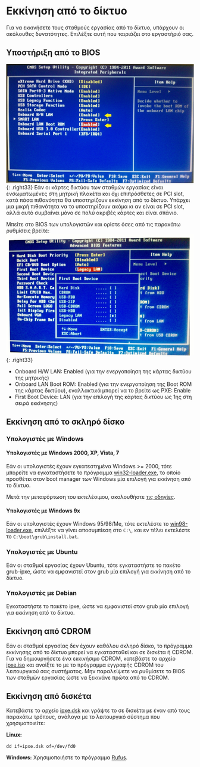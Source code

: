 # Εκκίνηση από το δίκτυο

Για να εκκινήσετε τους σταθμούς εργασίας από το δίκτυο, υπάρχουν οι
ακόλουθες δυνατότητες. Επιλέξτε αυτή που ταιριάζει στο εργαστήριό
σας.

## Υποστήριξη από το BIOS

![Enable-OnboardLan-and-BootROM.jpg](Enable-OnboardLan-and-BootROM.jpg){: .right33}
Εάν οι κάρτες δικτύου των σταθμών εργασίας είναι ενσωματωμένες στη μητρική
πλακέτα και όχι επιπρόσθετες σε PCI slot, κατά πάσα πιθανότητα θα
υποστηρίζουν εκκίνηση από το δίκτυο. Υπάρχει μια μικρή πιθανότητα
να το υποστηρίζουν ακόμα κι αν είναι σε PCI slot, αλλά αυτό συμβαίνει
μόνο σε πολύ ακριβές κάρτες και είναι σπάνιο.

Μπείτε στο BIOS των υπολογιστών και ορίστε όσες από τις παρακάτω
ρυθμίσεις βρείτε:
![Lan-1st-Boot-Device02.jpg](Lan-1st-Boot-Device02.jpg){: .right33}

  - Onboard H/W LAN: Enabled (για την ενεργοποίηση της κάρτας δικτύου
    της μητρικής)
  - Onboard LAN Boot ROM: Enabled (για την ενεργοποίηση της Boot ROM της
    κάρτας δικτύου), εναλλακτικά μπορεί να το βρείτε ως PXE: Enable
  - First Boot Device: LAN (για την επιλογή της κάρτας δικτύου ως 1ης
    στη σειρά εκκίνησης)

## Εκκίνηση από το σκληρό δίσκο

### Υπολογιστές με Windows

#### Υπολογιστές με Windows 2000, XP, Vista, 7

Εάν οι υπολογιστές έχουν εγκατεστημένα Windows \>= 2000, τότε μπορείτε
να εγκαταστήσετε το πρόγραμμα
[win32-loader.exe](http://ftp.debian.org/debian/tools/win32-loader/stable/win32-loader.exe),
το οποίο προσθέτει στον boot manager των Windows μία επιλογή για
εκκίνηση από το δίκτυο.

Μετά την μεταφόρτωση του εκτελέσιμου, ακολουθήστε [τις οδηγίες](Win32-loader.md).

#### Υπολογιστές με Windows 9x

Εάν οι υπολογιστές έχουν Windows 95/98/Me, τότε εκτελέστε το
[win98-loader.exe](http://ts.sch.gr/repo/netboot/win98-loader.exe),
επιλέξτε να γίνει αποσυμπίεση στο `C:\`, και εν τέλει εκτελέστε το
`C:\boot\grub\install.bat`.

### Υπολογιστές με Ubuntu

Εάν οι σταθμοί εργασίας έχουν Ubuntu, τότε εγκαταστήστε το πακέτο
grub-ipxe, ώστε να εμφανιστεί στον grub μία επιλογή για εκκίνηση από το
δίκτυο.

### Υπολογιστές με Debian

Εγκαταστήστε το πακέτο ipxe, ώστε να εμφανιστεί στον grub μία επιλογή
για εκκίνηση από το δίκτυο.

## Εκκίνηση από CDROM

Εάν οι σταθμοί εργασίας δεν έχουν καθόλου σκληρό δίσκο, το πρόγραμμα
εκκίνησης από το δίκτυο μπορεί να εγκατασταθεί και σε δισκέτα ή
CDROM. Για να δημιουργήσετε ένα εκκινήσιμο CDROM, κατεβάστε το αρχείο
[ipxe.iso](http://boot.ipxe.org/ipxe.iso) και ανοίξτε το με το πρόγραμμα
εγγραφής CDROM του λειτουργικού σας συστήματος. Μην παραλείψετε να
ρυθμίσετε το BIOS των σταθμών εργασίας ώστε να ξεκινάνε πρώτα από
το CDROM.

## Εκκίνηση από δισκέτα

Κατεβάστε το αρχείο [ipxe.dsk](http://boot.ipxe.org/ipxe.dsk) και γράψτε
το σε δισκέτα με έναν από τους παρακάτω τρόπους, ανάλογα με το
λειτουργικό σύστημα που χρησιμοποιείτε:

**Linux:**

```shell
dd if=ipxe.dsk of=/dev/fd0
```

**Windows:** Χρησιμοποιήστε το πρόγραμμα [Rufus](https://rufus.ie/).
